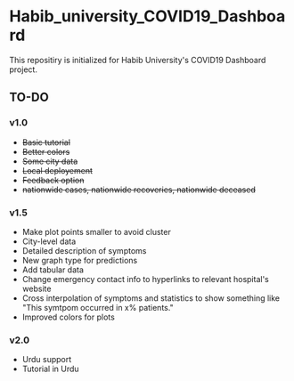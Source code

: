 # Habib_university_COVID19_Dashboard
 This repositiry is initialized for Habib University's COVID19 Dashboard project.

## TO-DO
### v1.0
- ~~Basic tutorial~~
- ~~Better colors~~
- ~~Some city data~~
- ~~Local deployement~~
- ~~Feedback option~~
- ~~nationwide cases, nationwide recoveries, nationwide deceased~~

### v1.5
- Make plot points smaller to avoid cluster
- City-level data
- Detailed description of symptoms
- New graph type for predictions
- Add tabular data
- Change emergency contact info to hyperlinks to relevant hospital's website
- Cross interpolation of symptoms and statistics to show something like "This symtpom occurred in x% patients."
- Improved colors for plots

### v2.0
- Urdu support
- Tutorial in Urdu
